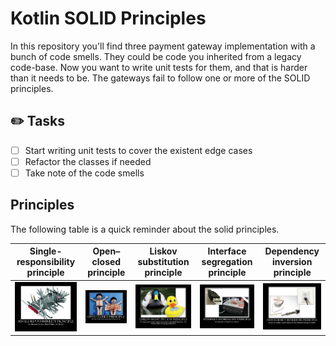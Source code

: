 # Kotlin SOLID Principles

In this repository you'll find three payment gateway implementation with a bunch of code smells.
They could be code you inherited from a legacy code-base. Now you want to write unit tests for them, and that is harder than it needs to be. 
The gateways fail to follow one or more of the SOLID principles. 

## :pencil2: Tasks

- [ ] Start writing unit tests to cover the existent edge cases
- [ ] Refactor the classes if needed
- [ ] Take note of the code smells

## Principles

The following table is a quick reminder about the solid principles.

| Single-responsibility principle | Open–closed principle | Liskov substitution principle | Interface segregation principle | Dependency inversion principle |
|---------------------------------|-----------------------|-------------------------------|---------------------------------|--------------------------------|
| ![](./docs/srp.jpg)             | ![](./docs/ocp.jpg)   | ![](./docs/lsp.jpg)           | ![](./docs/isp.jpg)             | ![](./docs/dip.jpg)            |
